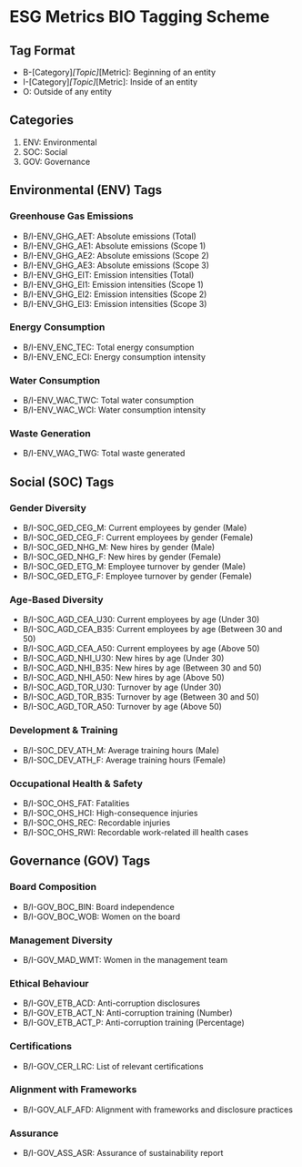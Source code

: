 # ESG Metrics BIO Tagging Scheme

## Tag Format
- B-[Category]_[Topic]_[Metric]: Beginning of an entity
- I-[Category]_[Topic]_[Metric]: Inside of an entity
- O: Outside of any entity

## Categories
1. ENV: Environmental
2. SOC: Social
3. GOV: Governance

## Environmental (ENV) Tags

### Greenhouse Gas Emissions
- B/I-ENV_GHG_AET: Absolute emissions (Total)
- B/I-ENV_GHG_AE1: Absolute emissions (Scope 1)
- B/I-ENV_GHG_AE2: Absolute emissions (Scope 2)
- B/I-ENV_GHG_AE3: Absolute emissions (Scope 3)
- B/I-ENV_GHG_EIT: Emission intensities (Total)
- B/I-ENV_GHG_EI1: Emission intensities (Scope 1)
- B/I-ENV_GHG_EI2: Emission intensities (Scope 2)
- B/I-ENV_GHG_EI3: Emission intensities (Scope 3)

### Energy Consumption
- B/I-ENV_ENC_TEC: Total energy consumption
- B/I-ENV_ENC_ECI: Energy consumption intensity

### Water Consumption
- B/I-ENV_WAC_TWC: Total water consumption
- B/I-ENV_WAC_WCI: Water consumption intensity

### Waste Generation
- B/I-ENV_WAG_TWG: Total waste generated

## Social (SOC) Tags

### Gender Diversity
- B/I-SOC_GED_CEG_M: Current employees by gender (Male)
- B/I-SOC_GED_CEG_F: Current employees by gender (Female)
- B/I-SOC_GED_NHG_M: New hires by gender (Male)
- B/I-SOC_GED_NHG_F: New hires by gender (Female)
- B/I-SOC_GED_ETG_M: Employee turnover by gender (Male)
- B/I-SOC_GED_ETG_F: Employee turnover by gender (Female)

### Age-Based Diversity
- B/I-SOC_AGD_CEA_U30: Current employees by age (Under 30)
- B/I-SOC_AGD_CEA_B35: Current employees by age (Between 30 and 50)
- B/I-SOC_AGD_CEA_A50: Current employees by age (Above 50)
- B/I-SOC_AGD_NHI_U30: New hires by age (Under 30)
- B/I-SOC_AGD_NHI_B35: New hires by age (Between 30 and 50)
- B/I-SOC_AGD_NHI_A50: New hires by age (Above 50)
- B/I-SOC_AGD_TOR_U30: Turnover by age (Under 30)
- B/I-SOC_AGD_TOR_B35: Turnover by age (Between 30 and 50)
- B/I-SOC_AGD_TOR_A50: Turnover by age (Above 50)

### Development & Training
- B/I-SOC_DEV_ATH_M: Average training hours (Male)
- B/I-SOC_DEV_ATH_F: Average training hours (Female)

### Occupational Health & Safety
- B/I-SOC_OHS_FAT: Fatalities
- B/I-SOC_OHS_HCI: High-consequence injuries
- B/I-SOC_OHS_REC: Recordable injuries
- B/I-SOC_OHS_RWI: Recordable work-related ill health cases

## Governance (GOV) Tags

### Board Composition
- B/I-GOV_BOC_BIN: Board independence
- B/I-GOV_BOC_WOB: Women on the board

### Management Diversity
- B/I-GOV_MAD_WMT: Women in the management team

### Ethical Behaviour
- B/I-GOV_ETB_ACD: Anti-corruption disclosures
- B/I-GOV_ETB_ACT_N: Anti-corruption training (Number)
- B/I-GOV_ETB_ACT_P: Anti-corruption training (Percentage)

### Certifications
- B/I-GOV_CER_LRC: List of relevant certifications

### Alignment with Frameworks
- B/I-GOV_ALF_AFD: Alignment with frameworks and disclosure practices

### Assurance
- B/I-GOV_ASS_ASR: Assurance of sustainability report